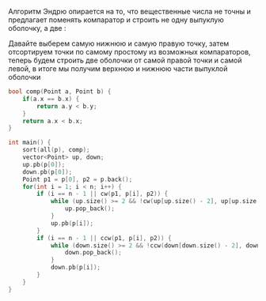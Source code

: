 Алгоритм Эндрю опирается на то, что вещественные числа не точны и
предлагает поменять компаратор и строить не одну выпуклую
оболочку, а две :

Давайте выберем самую нижнюю и самую правую точку, затем отсортируем
точки по самому простому из возможных компараторов, теперь будем
строить две оболочки от самой правой точки и самой левой, в итоге мы
получим верхнюю и нижнюю части выпуклой оболочки

``` C++ numberLines
bool comp(Point a, Point b) {
    if(a.x == b.x) {
        return a.y < b.y;
    }
    return a.x < b.x;
}

int main() {
    sort(all(p), comp);
    vector<Point> up, down;
    up.pb(p[0]);
    down.pb(p[0]);
    Point p1 = p[0], p2 = p.back();
    for(int i = 1; i < n; i++) {
        if (i == n - 1 || cw(p1, p[i], p2)) {
            while (up.size() >= 2 && !cw(up[up.size() - 2], up[up.size() - 1], p[i])) {
                up.pop_back();
            }
            up.pb(p[i]);
        }
        if (i == n - 1 || ccw(p1, p[i], p2)) {
            while (down.size() >= 2 && !ccw(down[down.size() - 2], down[down.size() - 1], p[i])) {
                down.pop_back();
            }
            down.pb(p[i]);
        }
    }
}
```